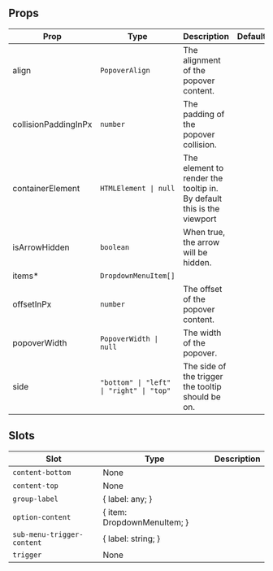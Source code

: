 <!-- This file is automatically generated, do not edit manually. -->


## Props

| Prop | Type | Description | Default |
| ---- | ---- | ----------- | ------- |
| align | `PopoverAlign` | The alignment of the popover content. |  |
| collisionPaddingInPx | `number` | The padding of the popover collision. |  |
| containerElement | `HTMLElement \| null` | The element to render the tooltip in. By default this is the viewport |  |
| isArrowHidden | `boolean` | When true, the arrow will be hidden. |  |
| items* | `DropdownMenuItem[]` |  |  |
| offsetInPx | `number` | The offset of the popover content. |  |
| popoverWidth | `PopoverWidth \| null` | The width of the popover. |  |
| side | `"bottom" \| "left" \| "right" \| "top"` | The side of the trigger the tooltip should be on. |  |


## Slots

| Slot | Type | Description |
| --------- | ---- | ----------- |
| `content-bottom` | None |  |
| `content-top` | None |  |
| `group-label` | \{ label: any; \} |  |
| `option-content` | \{ item: DropdownMenuItem; \} |  |
| `sub-menu-trigger-content` | \{ label: string; \} |  |
| `trigger` | None |  |

